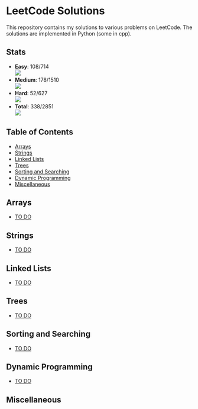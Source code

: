 # LeetCode Solutions

This repository contains my solutions to various problems on LeetCode. The solutions are implemented in Python (some in cpp).


## Stats  

- **Easy**: 108/714  
    ![](https://us-central1-progress-markdown.cloudfunctions.net/progress/15?dangerColor=00b8a3) 
- **Medium**: 178/1510  
    ![](https://us-central1-progress-markdown.cloudfunctions.net/progress/12?dangerColor=ffc01e) 
- **Hard**: 52/627  
    ![](https://us-central1-progress-markdown.cloudfunctions.net/progress/8?dangerColor=ef4743) 
- **Total**: 338/2851  
    ![](https://us-central1-progress-markdown.cloudfunctions.net/progress/12?dangerColor=1c27a3) 

## Table of Contents

*   [Arrays](#arrays)
*   [Strings](#strings)
*   [Linked Lists](#linked-lists)
*   [Trees](#trees)
*   [Sorting and Searching](#sorting-and-searching)
*   [Dynamic Programming](#dynamic-programming)
*   [Miscellaneous](#miscellaneous)

## Arrays

*   [TO DO]()

## Strings

*   [TO DO]()

## Linked Lists

*   [TO DO]()

## Trees

*   [TO DO]()

## Sorting and Searching

*   [TO DO]()

## Dynamic Programming

*   [TO DO]()

## Miscellaneous
